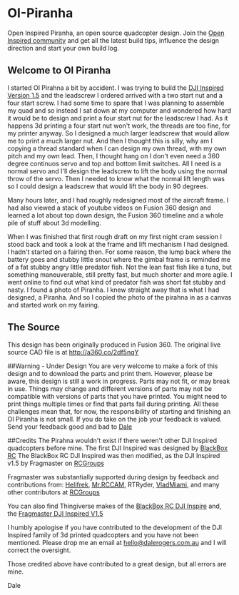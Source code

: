 # OI-Piranha
Open Inspired Piranha, an open source quadcopter design. Join the [Open Inspired community](http://openinspired.org) and get all the latest build tips, influence the design direction and start your own build log.

## Welcome to OI Piranha
I started OI Pirahna a bit by accident. I was trying to build the [DJI Inspired Version 1.5](http://www.rcgroups.com/forums/showthread.php?t=2399740) and the leadscrew I ordered arrived with a two start nut and a four start screw. I had some time to spare that I was planning to assemble my quad and so instead I sat down at my computer and wondered how hard it would be to design and print a four start nut for the leadscrew I had. As it happens 3d printing a four start nut won't work, the threads are too fine, for my printer anyway. So I designed a much larger leadscrew that would allow me to print a much larger nut. And then I thought this is silly, why am I copying a thread standard when I can design my own thread, with my own pitch and my own lead. Then, I thought hang on I don't even need a 360 degree continuos servo and top and bottom limit switches. All I need is a normal servo and I'll design the leadscrew to lift the body using the normal throw of the servo. Then I needed to know what the normal lift length was so I could design a leadscrew that would lift the body in 90 degrees. 

Many hours later, and I had roughly redesigned most of the aircraft frame. I had also viewed a stack of youtube videos on Fusion 360 design and learned a lot about top down design, the Fusion 360 timeline and a whole pile of stuff about 3d modelling.

When I was finished that first rough draft on my first night cram session I stood back and took a look at the frame and lift mechanism I had designed. I hadn't started on a fairing then. For some reason, the lump back where the battery goes and stubby little snout where the gimbal frame is reminded me of a fat stubby angry little predator fish. Not the lean fast fish like a tuna, but something maneuverable, still pretty fast, but much shorter and more agile. I went online to find out what kind of predator fish was short fat stubby and nasty. I found a photo of Piranha. I knew straight away that is what I had designed, a Piranha. And so I copied the photo of the pirahna in as a canvas and started work on my fairing.

## The Source
This design has been originally produced in Fusion 360. The original live source CAD file is at http://a360.co/2df5nqY

##Warning - Under Design
You are very welcome to make a fork of this design and to download the parts and print them. However, please be aware, this design is still a work in progress. Parts may not fit, or may break in use. Things may change and different versions of parts may not be compatible with versions of parts that you have printed. You might need to print things multiple times or find that parts fail during printing. All these challenges mean that, for now, the responsibility of starting and finishing an OI Piranha is not small. If you do take on the job your feedback is valued. Send your feedback good and bad to [Dale](mailto://hello@dalerogers.com.au)

##Credits
The Pirahna wouldn't exist if there weren't other DJI Inspired quadcopters before mine.
The first DJI Inspired was designed by [BlackBox RC](http://www.blackboxrc.co.uk/)
The BlackBox RC DJI Inspired was then modified, as the DJI Inspired v1.5 by Fragmaster on [RCGroups](http://www.rcgroups.com/forums/showthread.php?t=2399740)

Fragmaster was substantially supported during design by feedback and contributions from:
[Helifrek](http://www.rcgroups.com/forums/showthread.php?t=2330047),
[Mr.RCCAM](http://www.rc-cam.com/),
RTRyder,
[VladMiami](http://www.rcgroups.com/forums/showthread.php?t=2736573), and
many other contributors at [RCGroups](http://www.rcgroups.com/forums/showthread.php?t=2399740)

You can also find Thingiverse makes of the [BlackBox RC DJI Inspire](http://www.thingiverse.com/thing:593132) and, the [Fragmaster DJI Inspired V1.5](http://www.thingiverse.com/thing:909384)

I humbly apologise if you have contributed to the development of the DJI Inspired family of 3d printed quadcopters and you have not been mentioned. Please drop me an email at hello@dalerogers.com.au and I will correct the oversight. 

Those credited above have contributed to a great design, but all errors are mine.

Dale
